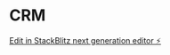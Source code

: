 # CRM

[Edit in StackBlitz next generation editor ⚡️](https://stackblitz.com/~/github.com/Felipesba/CRM)